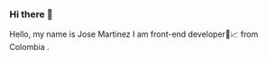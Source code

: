 ### Hi there 👋
Hello, my name is  Jose Martinez  I am  front-end developer🎯📈 from Colombia . 
<!--
**jose-92/jose-92** is a ✨ _special_ ✨ repository because its `README.md` (this file) appears on your GitHub profile.

Here are some ideas to get you started:  About
I am currently working on the frontend part, I have experience with React and I am currently studying Angular.
programming languages that I am currently familiar with are javascript and php. Some of the technologies that I know are html, css, sass.
I like challenges, animations, and creating amazing dynamic user interfaces. Determined and goal oriented, great at working and collaborating with people

- 🔭 I’m currently working on ...I am currently working on the frontend part, I have experience with React and I am currently studying Angular.
programming languages that I am currently familiar with are javascript and php. Some of the technologies that I know are html, css, sass.
I like challenges, animations, and creating amazing dynamic user interfaces. Determined and goal oriented, great at working and collaborating with people
- 🌱 I’m currently learning ...
- 👯 I’m looking to collaborate on ...
- 🤔 I’m looking for help with ...
- 💬 Ask me about ...
- 📫 How to reach me: ...
- 😄 Pronouns: ...
- ⚡ Fun fact: ...
-->

